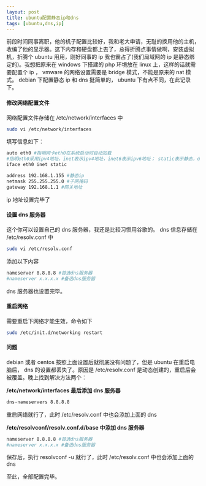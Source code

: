```yaml
---
layout: post
title: ubuntu配置静态ip和dns
tags: [ubuntu,dns,ip]
---
```


前段时间同事离职，他的机子配置比较好，我和老大申请，无耻的换用他的主机，收编了他的显示器。这下内存和硬盘都上去了，总得折腾点事情做啊，安装虚拟机，折腾个 ubuntu 用用，刚好同事的 ip 我也霸占了(我们局域网的 ip 是静态绑定的)。我想把原来在 windows 下搭建的 php 环境放在 linux 上，这样的话就需要配置个 ip ， vmware 的网络设置需要是 bridge 模式，不能是原来的 nat 模式。 debian 下配置静态 ip 和 dns 挺简单的， ubuntu 下有点不同，在此记录下。

<!--more-->

#### 修改网络配置文件

网络配置文件存储在 /etc/network/interfaces 中

```sh
sudo vi /etc/network/interfaces
```

填写信息如下：

```sh
auto eth0 #指明网卡eth0在系统启动时自动加载
#指明eth0采用ipv4地址，inet表示ipv4地址，inet6表示ipv6地址； static表示静态，dhcp表示动态
iface eth0 inet static

address 192.168.1.155 #静态ip
netmask 255.255.255.0 #子网掩码
gateway 192.168.1.1 #网关地址
```

ip 地址设置完毕了

#### 设置 dns 服务器

这个你可以设置自己的 dns 服务器，我还是比较习惯用谷歌的。 dns 信息存储在 /etc/resolv.conf 中

```sh
sudo vi /etc/resolv.conf
```

添加以下内容

```sh
nameserver 8.8.8.8 #首选dns服务器
#nameserver x.x.x.x #备选dns服务器
```

dns 服务器也设置完毕。

#### 重启网络

需要重启下网络才能生效，命令如下

```sh
sudo /etc/init.d/networking restart
```

#### 问题

debian 或者 centos 按照上面设置后就彻底没有问题了，但是 ubuntu 在重启电脑后， dns 的设置都丢失了。原因是 /etc/resolv.conf 是动态创建的，重启后会被覆盖。晚上找到解决方法两个：

**/etc/network/interfaces 最后添加 dns 服务器**

```sh
dns-nameservers 8.8.8.8
```

重启网络就行了，此时 /etc/resolv.conf 中也会添加上面的 dns 

**/etc/resolvconf/resolv.conf.d/base 中添加 dns 服务器**

```sh
nameserver 8.8.8.8 #首选dns服务器
#nameserver x.x.x.x #备选dns服务器
```

保存后，执行 resolvconf -u 就行了，此时 /etc/resolv.conf 中也会添加上面的 dns 

至此，全部配置完毕。
